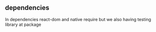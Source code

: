 ## dependencies
In dependencies react-dom and native require but we also having testing library at package 
## 